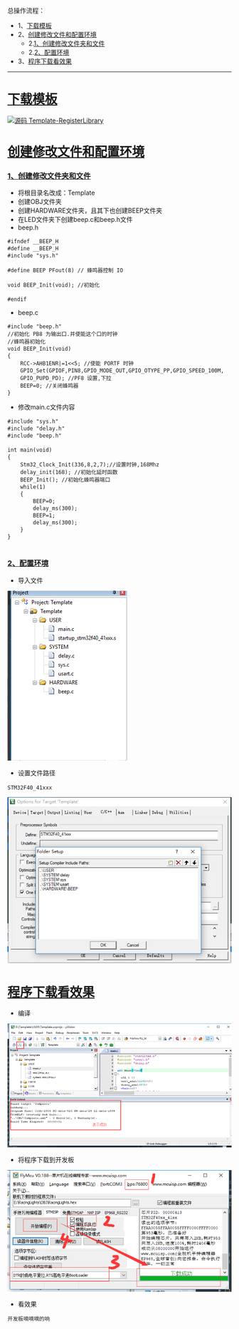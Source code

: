 总操作流程：
- 1、[下载模板](#STM-M4-01)
- 2、[创建修改文件和配置环境](#STM-M4-02)
    - 2.[1、创建修改文件夹和文件](#STM-M4-02-01)
    - 2.[2、配置环境](#STM-M4-02-02)
- 3、[程序下载看效果](#STM-M4-03)


***

# <a name="STM-M4-01" href="#" >下载模板</a>

[![](https://img.shields.io/badge/源码-Template--RegisterLibrary-blue.svg "源码 Template-RegisterLibrary")](https://github.com/lidekai/Template-RegisterLibrary.git)

# <a name="STM-M4-02" href="#" >创建修改文件和配置环境</a>

### <a name="STM-M4-02-01" href="#" >1、创建修改文件夹和文件</a>
- 将根目录名改成：Template
- 创建OBJ文件夹
- 创建HARDWARE文件夹，且其下也创建BEEP文件夹
- 在LED文件夹下创建beep.c和beep.h文件
- beep.h
```
#ifndef __BEEP_H
#define __BEEP_H
#include "sys.h"

#define BEEP PFout(8) // 蜂鸣器控制 IO

void BEEP_Init(void); //初始化

#endif

```
- beep.c
```
#include "beep.h"
//初始化 PB8 为输出口.并使能这个口的时钟
//蜂鸣器初始化
void BEEP_Init(void)
{
	RCC->AHB1ENR|=1<<5; //使能 PORTF 时钟
	GPIO_Set(GPIOF,PIN8,GPIO_MODE_OUT,GPIO_OTYPE_PP,GPIO_SPEED_100M,
	GPIO_PUPD_PD); //PF8 设置,下拉
	BEEP=0; //关闭蜂鸣器
}

```

- 修改main.c文件内容
```
#include "sys.h"
#include "delay.h"
#include "beep.h"

int main(void)
{
	Stm32_Clock_Init(336,8,2,7);//设置时钟,168Mhz
	delay_init(168); //初始化延时函数
	BEEP_Init(); //初始化蜂鸣器端口
	while(1)
	{
		BEEP=0;
		delay_ms(300);
		BEEP=1;
		delay_ms(300);
	}
}


```
### <a name="STM-M4-02-02" href="#" >2、配置环境</a>
- 导入文件

![](image/3-1.png)

- 设置文件路径

`STM32F40_41xxx`

![](image/3-2.png)


# <a name="STM-M4-03" href="#" >程序下载看效果</a>
- 编译

![](image/2-3.png)

- 将程序下载到开发板

![](image/2-4.png)

- 看效果

`开发板嘀嘀嘀的响`